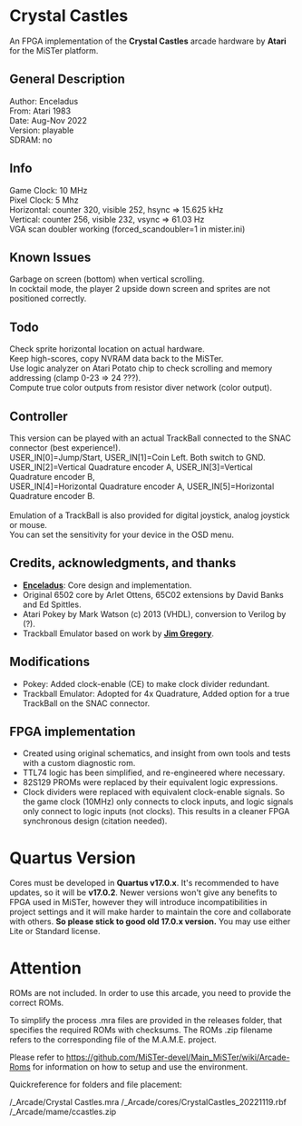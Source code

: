 # Crystal Castles
An FPGA implementation of the __Crystal Castles__ arcade hardware by __Atari__ for the MiSTer platform.


## General Description
Author: Enceladus<br>
From: Atari 1983<br>
Date: Aug-Nov 2022<br>
Version: playable<br>
SDRAM: no<br>

## Info
Game Clock: 10 MHz<br>
Pixel Clock: 5 Mhz<br>
Horizontal: counter 320, visible 252, hsync => 15.625 kHz<br>
Vertical: counter 256, visible 232, vsync => 61.03 Hz<br>
VGA scan doubler working (forced_scandoubler=1 in mister.ini)<br>

## Known Issues
Garbage on screen (bottom) when vertical scrolling.<br>
In cocktail mode, the player 2 upside down screen and sprites are not positioned correctly.<br>

## Todo
Check sprite horizontal location on actual hardware. <br>
Keep high-scores, copy NVRAM data back to the MiSTer. <br>
Use logic analyzer on Atari Potato chip to check scrolling and memory addressing (clamp 0-23 => 24 ???). <br>
Compute true color outputs from resistor diver network (color output). <br>

## Controller
This version can be played with an actual TrackBall connected to the SNAC connector (best experience!).<br>
USER_IN[0]=Jump/Start, USER_IN[1]=Coin Left. Both switch to GND.<br>
USER_IN[2]=Vertical Quadrature encoder A, USER_IN[3]=Vertical Quadrature encoder B,<br>
USER_IN[4]=Horizontal Quadrature encoder A, USER_IN[5]=Horizontal Quadrature encoder B.<br>
<br>
Emulation of a TrackBall is also provided for digital joystick, analog joystick or mouse. <br>
You can set the sensitivity for your device in the OSD menu.


## Credits, acknowledgments, and thanks
- [__Enceladus__](https://github.com/0xecead): Core design and implementation.
- Original 6502 core by Arlet Ottens, 65C02 extensions by David Banks and Ed Spittles.
- Atari Pokey by Mark Watson (c) 2013 (VHDL), conversion to Verilog by (?).
- Trackball Emulator based on work by [__Jim Gregory__](https://github.com/JimmyStones).

## Modifications
- Pokey: Added clock-enable (CE) to make clock divider redundant.
- Trackball Emulator: Adopted for 4x Quadrature, Added option for a true TrackBall on the SNAC connector.

## FPGA implementation
- Created using original schematics, and insight from own tools and tests with a custom diagnostic rom.
- TTL74 logic has been simplified, and re-engineered where necessary. 
- 82S129 PROMs were replaced by their equivalent logic expressions.
- Clock dividers were replaced with equivalent clock-enable signals. So the game clock (10MHz) only connects to clock inputs, and logic signals only connect to logic inputs (not clocks). This results in a cleaner FPGA synchronous design (citation needed).



# Quartus Version
Cores must be developed in **Quartus v17.0.x**. It's recommended to have updates, so it will be **v17.0.2**. Newer versions won't give any benefits to FPGA used in MiSTer, however they will introduce incompatibilities in project settings and it will make harder to maintain the core and collaborate with others. **So please stick to good old 17.0.x version.** You may use either Lite or Standard license.

# Attention
ROMs are not included. In order to use this arcade, you need to provide the correct ROMs.

To simplify the process .mra files are provided in the releases folder, that
specifies the required ROMs with checksums. The ROMs .zip filename refers to the
corresponding file of the M.A.M.E. project.

Please refer to https://github.com/MiSTer-devel/Main_MiSTer/wiki/Arcade-Roms for
information on how to setup and use the environment.

Quickreference for folders and file placement:

/_Arcade/Crystal Castles.mra
/_Arcade/cores/CrystalCastles_20221119.rbf
/_Arcade/mame/ccastles.zip
